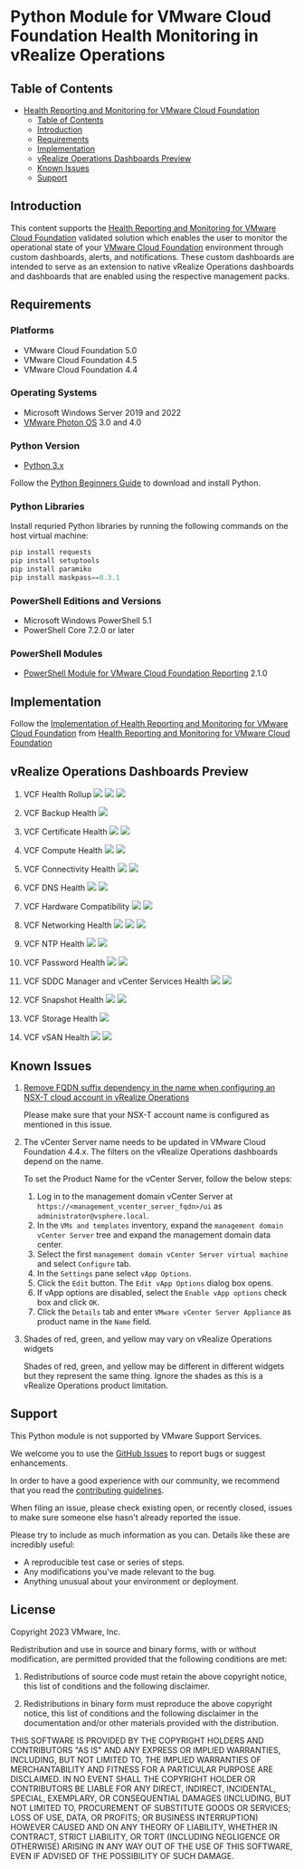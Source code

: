 # Python Module for VMware Cloud Foundation Health Monitoring in vRealize Operations

## Table of Contents

- [Health Reporting and Monitoring for VMware Cloud Foundation](#health-reporting-and-monitoring-vmware-cloud-foundation)
  - [Table of Contents](#table-of-contents)
  - [Introduction](#introduction)
  - [Requirements](#requirements)
  - [Implementation](#implementation)
  - [vRealize Operations Dashboards Preview](#vRealize-operations-dashboards-preview)
  - [Known Issues](#known-issues)
  - [Support](#support)

## Introduction

This content supports the [Health Reporting and Monitoring for VMware Cloud Foundation](https://core.vmware.com/health-reporting-and-monitoring-vmware-cloud-foundation) validated solution which enables the user to monitor the operational state of your [VMware Cloud Foundation](https://docs.vmware.com/en/VMware-Cloud-Foundation) environment through custom dashboards, alerts, and notifications. These custom dashboards are intended to serve as an extension to native vRealize Operations dashboards and dashboards that are enabled using the respective management packs.

## Requirements

### Platforms

- VMware Cloud Foundation 5.0
- VMware Cloud Foundation 4.5
- VMware Cloud Foundation 4.4

### Operating Systems

- Microsoft Windows Server 2019 and 2022
- [VMware Photon OS](https://vmware.github.io/photon/) 3.0 and 4.0

### Python Version

- [Python 3.x](https://www.python.org/downloads/)

Follow the [Python Beginners Guide](https://wiki.python.org/moin/BeginnersGuide/Download) to download and install Python.

### Python Libraries

Install requried Python libraries by running the following commands on the host virtual machine:

  ```python
  pip install requests
  pip install setuptools
  pip install paramiko
  pip install maskpass==0.3.1
  ```

### PowerShell Editions and Versions

- Microsoft Windows PowerShell 5.1
- PowerShell Core 7.2.0 or later

### PowerShell Modules

- [PowerShell Module for VMware Cloud Foundation Reporting](https://github.com/vmware/powershell-module-for-vmware-cloud-foundation-reporting) 2.1.0

## Implementation

Follow the [Implementation of Health Reporting and Monitoring for VMware Cloud Foundation](https://docs.vmware.com/en/VMware-Cloud-Foundation/services/vcf-health-reporting-and-monitoring-v1/GUID-AD58BAF1-7DC9-4514-90B7-7E9FA2E9E5FA.html) from [Health Reporting and Monitoring for VMware Cloud Foundation](https://core.vmware.com/health-reporting-and-monitoring-vmware-cloud-foundation)

## vRealize Operations Dashboards Preview

1. VCF Health Rollup
![](https://raw.githubusercontent.com/vmware-samples/validated-solutions-for-cloud-foundation/main/hrm/images/Rollup1-min.png)
![](https://raw.githubusercontent.com/vmware-samples/validated-solutions-for-cloud-foundation/main/hrm/images/Rollup2-min.png)
![](https://raw.githubusercontent.com/vmware-samples/validated-solutions-for-cloud-foundation/main/hrm/images/Rollup3-min.png)

2. VCF Backup Health
![](https://raw.githubusercontent.com/vmware-samples/validated-solutions-for-cloud-foundation/main/hrm/images/Backups1-min.png)

3. VCF Certificate Health
![](https://raw.githubusercontent.com/vmware-samples/validated-solutions-for-cloud-foundation/main/hrm/images/Certificates1-min.png)
![](https://raw.githubusercontent.com/vmware-samples/validated-solutions-for-cloud-foundation/main/hrm/images/Certificates2-min.png)

4. VCF Compute Health
![](https://raw.githubusercontent.com/vmware-samples/validated-solutions-for-cloud-foundation/main/hrm/images/Compute1-min.png)
![](https://raw.githubusercontent.com/vmware-samples/validated-solutions-for-cloud-foundation/main/hrm/images/Compute2-min.png)

5. VCF Connectivity Health
![](https://raw.githubusercontent.com/vmware-samples/validated-solutions-for-cloud-foundation/main/hrm/images/Connectivity1-min.png)
![](https://raw.githubusercontent.com/vmware-samples/validated-solutions-for-cloud-foundation/main/hrm/images/Connectivity2-min.png)

6. VCF DNS Health
![](https://raw.githubusercontent.com/vmware-samples/validated-solutions-for-cloud-foundation/main/hrm/images/DNS1-min.png)
![](https://raw.githubusercontent.com/vmware-samples/validated-solutions-for-cloud-foundation/main/hrm/images/DNS2-min.png)

7. VCF Hardware Compatibility
![](https://raw.githubusercontent.com/vmware-samples/validated-solutions-for-cloud-foundation/main/hrm/images/hw-compatibility-min.png)
![](https://raw.githubusercontent.com/vmware-samples/validated-solutions-for-cloud-foundation/main/hrm/images/hw-compatibility-min2.png)

8. VCF Networking Health
![](https://raw.githubusercontent.com/vmware-samples/validated-solutions-for-cloud-foundation/main/hrm/images/Networking-min.png)
![](https://raw.githubusercontent.com/vmware-samples/validated-solutions-for-cloud-foundation/main/hrm/images/Networking3-min.png)
![](https://raw.githubusercontent.com/vmware-samples/validated-solutions-for-cloud-foundation/main/hrm/images/Networking4-min.png)

9. VCF NTP Health
![](https://raw.githubusercontent.com/vmware-samples/validated-solutions-for-cloud-foundation/main/hrm/images/NTP-min.png)
![](https://raw.githubusercontent.com/vmware-samples/validated-solutions-for-cloud-foundation/main/hrm/images/NTP3-min.png)

10. VCF Password Health
![](https://raw.githubusercontent.com/vmware-samples/validated-solutions-for-cloud-foundation/main/hrm/images/Password1-min.png)
![](https://raw.githubusercontent.com/vmware-samples/validated-solutions-for-cloud-foundation/main/hrm/images/Password2-min.png)

11. VCF SDDC Manager and vCenter Services Health
![](https://raw.githubusercontent.com/vmware-samples/validated-solutions-for-cloud-foundation/main/hrm/images/Services1-min.png)
![](https://raw.githubusercontent.com/vmware-samples/validated-solutions-for-cloud-foundation/main/hrm/images/Services2-min.png)

12. VCF Snapshot Health
![](https://raw.githubusercontent.com/vmware-samples/validated-solutions-for-cloud-foundation/main/hrm/images/Snapshots1-min.png)
![](https://raw.githubusercontent.com/vmware-samples/validated-solutions-for-cloud-foundation/main/hrm/images/Snapshots2-min.png)

13. VCF Storage Health
![](https://raw.githubusercontent.com/vmware-samples/validated-solutions-for-cloud-foundation/main/hrm/images/storage1-min.png)

14. VCF vSAN Health
![](https://raw.githubusercontent.com/vmware-samples/validated-solutions-for-cloud-foundation/main/hrm/images/vSAN-min.png)
![](https://raw.githubusercontent.com/vmware-samples/validated-solutions-for-cloud-foundation/main/hrm/images/vSAN2-min.png)

## Known Issues

1. [Remove FQDN suffix dependency in the name when configuring an NSX-T cloud account in vRealize Operations](https://github.com/vmware-samples/validated-solutions-for-cloud-foundation/issues/35)

    Please make sure that your NSX-T account name is configured as mentioned in this issue.

2. The vCenter Server name needs to be updated in VMware Cloud Foundation 4.4.x. The filters on the vRealize Operations dashboards depend on the name.

    To set the Product Name for the vCenter Server, follow the below steps:

    1. Log in to the management domain vCenter Server at `https://<management_vcenter_server_fqdn>/ui` as `administrator@vsphere.local`.
    2. In the `VMs and templates` inventory, expand the `management domain vCenter Server` tree and expand the management domain data center.
    3. Select the first `management domain vCenter Server virtual machine` and select `Configure` tab.
    4. In the `Settings` pane select `vApp Options`.
    5. Click the `Edit` button. The `Edit vApp Options` dialog box opens.
    6. If vApp options are disabled, select the `Enable vApp options` check box and click `OK`.
    7. Click the `Details` tab and enter `VMware vCenter Server Appliance` as product name in the `Name` field.

3. Shades of red, green, and yellow may vary on vRealize Operations widgets

    Shades of red, green, and yellow may be different in different widgets but they represent the same thing. Ignore the shades as this is a vRealize Operations product limitation.

## Support

This Python module is not supported by VMware Support Services.

We welcome you to use the [GitHub Issues](https://github.com/vmware-samples/validated-solutions-for-cloud-foundation/issues) to report bugs or suggest enhancements.

In order to have a good experience with our community, we recommend that you read the [contributing guidelines](../CONTRIBUTING.md).

When filing an issue, please check existing open, or recently closed, issues to make sure someone else hasn't already
reported the issue.

Please try to include as much information as you can. Details like these are incredibly useful:

- A reproducible test case or series of steps.
- Any modifications you've made relevant to the bug.
- Anything unusual about your environment or deployment.

## License

Copyright 2023 VMware, Inc.

Redistribution and use in source and binary forms, with or without modification, are permitted provided that the following conditions are met:

1. Redistributions of source code must retain the above copyright notice, this list of conditions and the following disclaimer.

2. Redistributions in binary form must reproduce the above copyright notice, this list of conditions and the following disclaimer in the documentation and/or other materials provided with the distribution.

THIS SOFTWARE IS PROVIDED BY THE COPYRIGHT HOLDERS AND CONTRIBUTORS "AS IS" AND ANY EXPRESS OR IMPLIED WARRANTIES, INCLUDING, BUT NOT LIMITED TO, THE IMPLIED WARRANTIES OF MERCHANTABILITY AND FITNESS FOR A PARTICULAR PURPOSE ARE DISCLAIMED. IN NO EVENT SHALL THE COPYRIGHT HOLDER OR CONTRIBUTORS BE LIABLE FOR ANY DIRECT, INDIRECT, INCIDENTAL, SPECIAL, EXEMPLARY, OR CONSEQUENTIAL DAMAGES (INCLUDING, BUT NOT LIMITED TO, PROCUREMENT OF SUBSTITUTE GOODS OR SERVICES; LOSS OF USE, DATA, OR PROFITS; OR BUSINESS INTERRUPTION) HOWEVER CAUSED AND ON ANY THEORY OF LIABILITY, WHETHER IN CONTRACT, STRICT LIABILITY, OR TORT (INCLUDING NEGLIGENCE OR OTHERWISE) ARISING IN ANY WAY OUT OF THE USE OF THIS SOFTWARE, EVEN IF ADVISED OF THE POSSIBILITY OF SUCH DAMAGE.
